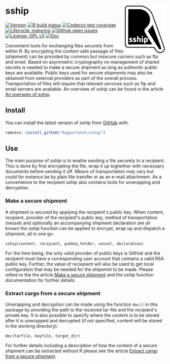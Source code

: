 
# sship <img src="man/figures/logo.svg" align="right" height="150" />

<!-- badges: start -->
[![Version](https://img.shields.io/github/v/release/rapporteket/sship?sort=semver)](https://github.com/rapporteket/sship/releases)
[![R build status](https://github.com/Rapporteket/sship/workflows/R-CMD-check/badge.svg)](https://github.com/Rapporteket/sship/actions)
[![Codecov test coverage](https://codecov.io/gh/Rapporteket/sship/branch/main/graph/badge.svg)](https://codecov.io/gh/Rapporteket/sship?branch=main)
[![Lifecycle: maturing](https://img.shields.io/badge/lifecycle-maturing-blue.svg)](https://lifecycle.r-lib.org/articles/stages.html)
[![GitHub open issues](https://img.shields.io/github/issues/rapporteket/sship.svg)](https://github.com/rapporteket/sship/issues)
[![License: GPL v3](https://img.shields.io/badge/License-GPLv3-blue.svg)](https://www.gnu.org/licenses/gpl-3.0)
[![Doc](https://img.shields.io/badge/Doc--grey.svg)](https://rapporteket.github.io/sship/)
<!-- badges: end -->

Convenient tools for exchanging files securely from within R. By encrypting the content safe passage of files (shipment) can be provided by common but insecure carriers such as ftp and email. Based on asymmetric cryptography no management of shared secrets is needed to make a secure shipment as long as authentic public keys are available. Public keys used for secure shipments may also be obtained from external providers as part of the overall process. Transportation of files will require that relevant services such as ftp and email servers are available. An overview of _sship_ can be found in the article [An overwiev of sship](https://rapporteket.github.io/sship/articles/overview.html).

## Install

You can install the latest version of sship from [GitHub](https://github.com) with:

``` r
remotes::install_github("Rapporteket/sship")
```

## Use
The main purpose of _sship_ is to enable sending a file securely to a recipient. This is done by first encrypting the file, wrap it up toghether with necessary documents before sending it off. Means of transportation may vary but could for instance be by plain file transfer or as an e-mail attachment. As a convenience to the recipient _sship_ also contains tools for unwrapping and decryption.

### Make a secure shipment
A shipment is secured by applying the recipient's public key. When content, recipient, provider of the recipient's public key, method of transportation (vessel) and optionally an accompanying shipment declaration are all known the _sship_ function can be applied to encrypt, wrap up and dispatch a shipment, all in one go:
```
sship(content, recipient, pubkey_holder, vessel, declaration)
```
For the time being, the only valid provider of public keys is GitHub and the recipeint must have a corresponding user account that contains a valid RSA public key. Further, the value of _reciepient_ will also be used to get local configuration that may be needed for the shipemnt to be made. Please refere to the the article [Make a secure shipment](https://rapporteket.github.io/sship/articles/ship.html) and the _sship_ function documentation for further details.

### Extract cargo from a secure shipment
Unwrapping and decryption can be made using the function ```dec()``` in this package by providing the path to the received tar-file and the recipient's private key. It is also possible to specify where the content is to be stored after it is unwrapped and decrypted (if not specified, content will be stored in the working directory):
```
dec(tarfile, keyfile, target_dir)
```
For further details including a description of how the content of a secure shipment can be extracted without R please see the article [Extract cargo from a secure shipment](https://rapporteket.github.io/sship/articles/extract.html).
